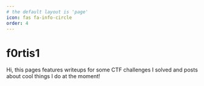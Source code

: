 ```yaml
---
# the default layout is 'page'
icon: fas fa-info-circle
order: 4
---
```


# f0rtis1

Hi, this pages features writeups for some CTF challenges I solved and posts about cool things I do at the moment!

